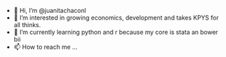 - 👋 Hi, I’m @juanitachaconl
- 👀 I’m interested in growing economics, development and takes KPYS for all thinks. 
- 🌱 I’m currently learning  python and r because my core is stata an bower bii 
- 📫 How to reach me ...

<!---
✨ Hi! I’m Juanita Chacón ✨

I’m convinced that life can be made easier in simple ways. I’m an economist, obsessed with learning, growth, and avoiding stagnation. I love exploring cool and useful things without making them overly complicated. 🚀

This is my space to experiment, learn, and share along the way.
--->
